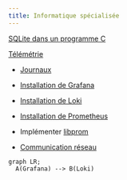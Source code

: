 ```yaml
---
title: Informatique spécialisée
---
```


[SQLite dans un programme C](sqlite)

[Télémétrie](telemetry)
- [Journaux](log) 


- [Installation de Grafana](grafana) 
- [Installation de Loki](log/loki)
- [Installation de Prometheus](prometheus)
- Implémenter [libprom](libprom)
- [Communication réseau](net)

```mermaid
graph LR;
  A(Grafana) --> B(Loki)
```


<script type="module">
  import mermaid from 'https://cdn.jsdelivr.net/npm/mermaid@11/dist/mermaid.esm.min.mjs';
  mermaid.initialize({ startOnLoad: true });
  await mermaid.run({
  querySelector: '.language-mermaid',
});
</script>
